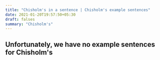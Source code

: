 ```yaml
---
title: "Chisholm's in a sentence | Chisholm's example sentences"
date: 2021-01-20T19:57:50+05:30
draft: falses
summary: "Chisholm's"
---
```

## Unfortunately, we have no example sentences for Chisholm's                 
